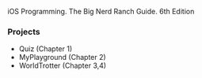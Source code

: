 iOS Programming. The Big Nerd Ranch Guide. 6th Edition

### Projects
* Quiz (Chapter 1)
* MyPlayground (Chapter 2)
* WorldTrotter (Chapter 3,4)
